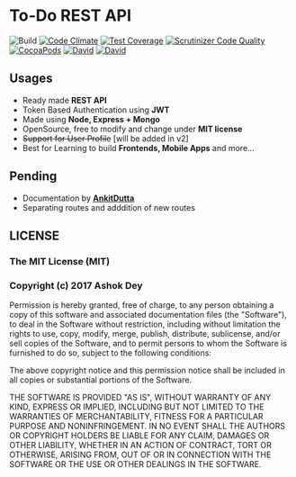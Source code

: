 # To-Do REST API
![Build](https://travis-ci.org/ashokdey/todo-rest.svg?branch=master) [![Code Climate](https://codeclimate.com/github/ashokdey/todo-rest/badges/gpa.svg)](https://codeclimate.com/github/ashokdey/todo-rest) [![Test Coverage](https://codeclimate.com/github/ashokdey/todo-rest/badges/coverage.svg)](https://codeclimate.com/github/ashokdey/todo-rest/coverage) [![Scrutinizer Code Quality](https://scrutinizer-ci.com/g/ashokdey/todo-rest/badges/quality-score.png?b=master)](https://scrutinizer-ci.com/g/ashokdey/todo-rest/?branch=master) [![CocoaPods](https://img.shields.io/cocoapods/l/AFNetworking.svg)](https://github.com/ashokdey/todo-rest) [![David](https://img.shields.io/david/expressjs/express.svg)](https://github.com/ashokdey/todo-rest) [![David](https://img.shields.io/david/dev/expressjs/express.svg)](https://github.com/ashokdey/todo-rest) 

## Usages 
- Ready made **REST API**
- Token Based Authentication using **JWT**
- Made using **Node, Express + Mongo**
- OpenSource, free to modify and change under **MIT license**
- ~~Support for User Profile~~ [will be added in v2]
- Best for Learning to build **Frontends, Mobile Apps** and more...

## Pending
- Documentation by **[AnkitDutta](https://github.com/cruxbreaker)**
- Separating routes and adddition of new routes


## LICENSE

### The MIT License (MIT)

### Copyright (c) 2017 Ashok Dey

Permission is hereby granted, free of charge, to any person obtaining a copy of this software and associated documentation files (the "Software"), to deal in the Software without restriction, including without limitation the rights to use, copy, modify, merge, publish, distribute, sublicense, and/or sell copies of the Software, and to permit persons to whom the Software is furnished to do so, subject to the following conditions:

The above copyright notice and this permission notice shall be included in all copies or substantial portions of the Software.

THE SOFTWARE IS PROVIDED "AS IS", WITHOUT WARRANTY OF ANY KIND, EXPRESS OR IMPLIED, INCLUDING BUT NOT LIMITED TO THE WARRANTIES OF MERCHANTABILITY, FITNESS FOR A PARTICULAR PURPOSE AND NONINFRINGEMENT. IN NO EVENT SHALL THE AUTHORS OR COPYRIGHT HOLDERS BE LIABLE FOR ANY CLAIM, DAMAGES OR OTHER LIABILITY, WHETHER IN AN ACTION OF CONTRACT, TORT OR OTHERWISE, ARISING FROM, OUT OF OR IN CONNECTION WITH THE SOFTWARE OR THE USE OR OTHER DEALINGS IN THE SOFTWARE.
